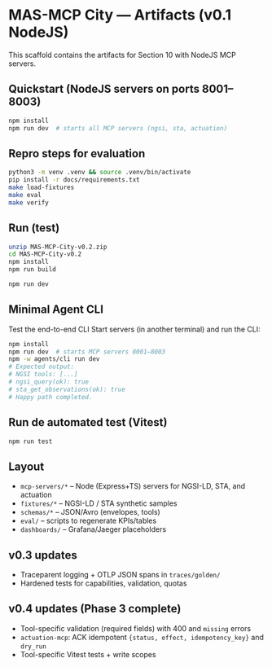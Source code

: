 # MAS-MCP City — Artifacts (v0.1 NodeJS)

This scaffold contains the artifacts for Section 10 with NodeJS MCP servers.

## Quickstart (NodeJS servers on ports 8001–8003)
```bash
npm install
npm run dev  # starts all MCP servers (ngsi, sta, actuation)
```

## Repro steps for evaluation
```bash
python3 -m venv .venv && source .venv/bin/activate
pip install -r docs/requirements.txt
make load-fixtures
make eval
make verify
```

## Run (test)
```bash
unzip MAS-MCP-City-v0.2.zip
cd MAS-MCP-City-v0.2
npm install
npm run build

npm run dev
```

## Minimal Agent CLI
Test the end-to-end CLI
Start servers (in another terminal) and run the CLI:
```bash
npm install
npm run dev  # starts MCP servers 8001–8003
npm -w agents/cli run dev
# Expected output:
# NGSI tools: [...]
# ngsi_query(ok): true
# sta_get_observations(ok): true
# Happy path completed.
```

## Run de automated test (Vitest)
```bash
npm run test
```

## Layout
- `mcp-servers/*` – Node (Express+TS) servers for NGSI-LD, STA, and actuation
- `fixtures/*` – NGSI-LD / STA synthetic samples
- `schemas/*` – JSON/Avro (envelopes, tools)
- `eval/` – scripts to regenerate KPIs/tables
- `dashboards/` – Grafana/Jaeger placeholders

## v0.3 updates
- Traceparent logging + OTLP JSON spans in `traces/golden/`
- Hardened tests for capabilities, validation, quotas

## v0.4 updates (Phase 3 complete)
- Tool-specific validation (required fields) with 400 and `missing` errors
- `actuation-mcp`: ACK idempotent `{status, effect, idempotency_key}` and `dry_run`
- Tool-specific Vitest tests + write scopes
